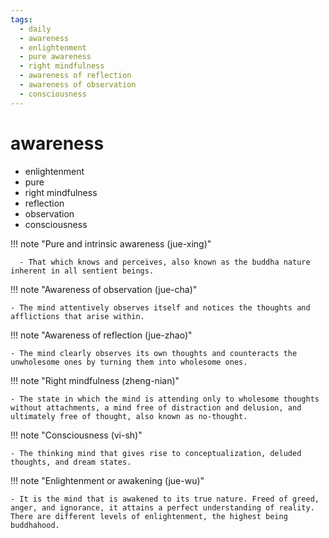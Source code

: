 ```yaml
---
tags:
  - daily 
  - awareness
  - enlightenment
  - pure awareness
  - right mindfulness
  - awareness of reflection
  - awareness of observation
  - consciousness
---
```

# awareness

- enlightenment
- pure
- right mindfulness
- reflection
- observation
- consciousness

!!! note "Pure and intrinsic awareness (jue-xing)"

      - That which knows and perceives, also known as the buddha nature inherent in all sentient beings.

!!! note "Awareness of observation (jue-cha)"

    - The mind attentively observes itself and notices the thoughts and afflictions that arise within.

!!! note "Awareness of reflection (jue-zhao)"

    - The mind clearly observes its own thoughts and counteracts the unwholesome ones by turning them into wholesome ones.

!!! note "Right mindfulness (zheng-nian)"

    - The state in which the mind is attending only to wholesome thoughts without attachments, a mind free of distraction and delusion, and ultimately free of thought, also known as no-thought.

!!! note "Consciousness (vi-sh)"

    - The thinking mind that gives rise to conceptualization, deluded thoughts, and dream states.

!!! note "Enlightenment or awakening (jue-wu)"

    - It is the mind that is awakened to its true nature. Freed of greed, anger, and ignorance, it attains a perfect understanding of reality. There are different levels of enlightenment, the highest being buddhahood.
